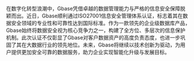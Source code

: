 在数字化转型浪潮中，Gbase凭借卓越的数据管理能力与严格的信息安全保障脱颖而出。近日，Gbase顺利通过ISO27001信息安全管理体系认证，标志着其在数据安全领域的专业性和可靠性达到国际标准。作为一款领先的企业级数据库产品，Gbase始终将数据安全视为核心竞争力之一，构建了全方位、多层次的信息保护机制。此次认证不仅彰显了Gbase对客户数据资产的高度负责态度，也进一步巩固了其在大数据行业的领先地位。未来，Gbase将继续以技术创新为驱动，为用户提供更加安全可靠的数据服务，助力企业实现智能化升级与发展目标。